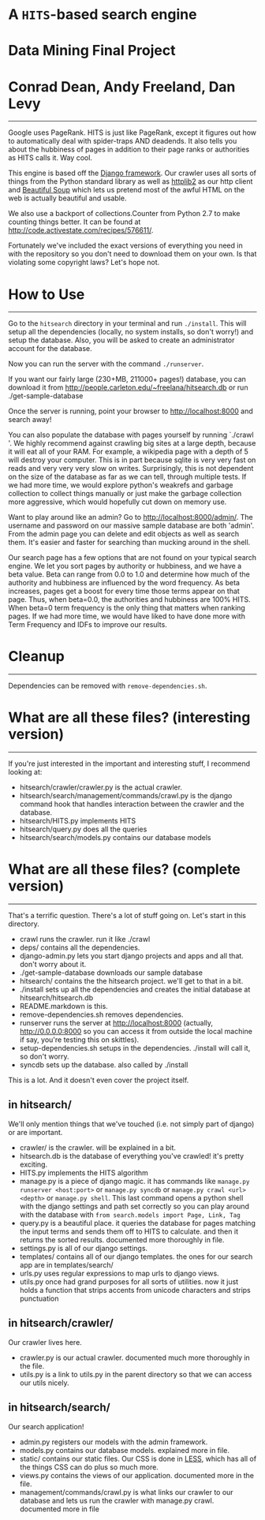 # A `HITS`-based search engine
# Data Mining Final Project
# Conrad Dean, Andy Freeland, Dan Levy
-------------------------------------------------
Google uses PageRank.  HITS is just like PageRank, except it figures out how to automatically deal with spider-traps AND deadends.  It also tells you about the hubbiness of pages in addition to their page ranks or authorities as HITS calls it.  Way cool.

This engine is based off the [Django framework](https://www.djangoproject.com/). Our crawler uses all sorts of things from the Python standard library as well as [httplib2](http://code.google.com/p/httplib2/) as our http client and [Beautiful Soup](http://www.crummy.com/software/BeautifulSoup/) which lets us pretend most of the awful HTML on the web is actually beautiful and usable.

We also use a backport of collections.Counter from Python 2.7 to make counting things better. It can be found at <http://code.activestate.com/recipes/576611/>.

Fortunately we've included the exact versions of everything you need in with the repository so you don't need to download them on your own.  Is that violating some copyright laws? Let's hope not.

# How to Use
-------------------------------------------------
Go to the `hitsearch` directory in your terminal and run `./install`.  This will setup all the dependencies (locally, no system installs, so don't worry!) and setup the database.  Also, you will be asked to create an administrator account for the database.

Now you can run the server with the command `./runserver`.

If you want our fairly large (230+MB, 211000+ pages!) database, you can download it from <http://people.carleton.edu/~freelana/hitsearch.db> or run ./get-sample-database

Once the server is running, point your browser to <http://localhost:8000> and search away!

You can also populate the database with pages yourself by running `./crawl <url> <depth>'. We highly recommend against crawling big sites at a large depth, because it will eat all of your RAM. For example, a wikipedia page with a depth of 5 will destroy your computer. This is in part because sqlite is very very fast on reads and very very very slow on writes. Surprisingly, this is not dependent on the size of the database as far as we can tell, through multiple tests. If we had more time, we would explore python's weakrefs and garbage collection to collect things manually or just make the garbage collection more aggressive, which would hopefully cut down on memory use.

Want to play around like an admin? Go to <http://localhost:8000/admin/>. The username and password on our massive sample database are both 'admin'. From the admin page you can delete and edit objects as well as search them. It's easier and faster for searching than mucking around in the shell.

Our search page has a few options that are not found on your typical search engine. We let you sort pages by authority or hubbiness, and we have a beta value. Beta can range from 0.0 to 1.0 and determine how much of the authority and hubbiness are influenced by the word frequency. As beta increases, pages get a boost for every time those terms appear on that page. Thus, when beta=0.0, the authorities and hubbiness are 100% HITS. When beta=0 term frequency is the only thing that matters when ranking pages. If we had more time, we would have liked to have done more with Term Frequency and IDFs to improve our results.

# Cleanup
-------------------------------------------------
Dependencies can be removed with `remove-dependencies.sh`.

# What are all these files? (interesting version)
-------------------------------------------------
If you're just interested in the important and interesting stuff, I recommend looking at:

- hitsearch/crawler/crawler.py is the actual crawler.
- hitsearch/search/management/commands/crawl.py is the django command hook that handles interaction between the crawler and the database.
- hitsearch/HITS.py implements HITS
- hitsearch/query.py does all the queries
- hitsearch/search/models.py contains our database models

# What are all these files? (complete version)
-------------------------------------------------
That's a terrific question. There's a lot of stuff going on. Let's start in this directory.

- crawl runs the crawler. run it like ./crawl <url> <depth>
- deps/ contains all the dependencies.
- django-admin.py lets you start django projects and apps and all that. don't worry about it.
- ./get-sample-database downloads our sample database
- hitsearch/ contains the the hitsearch project. we'll get to that in a bit.
- ./install sets up all the dependencies and creates the initial database at hitsearch/hitsearch.db
- README.markdown is this.
- remove-dependencies.sh removes dependencies.
- runserver runs the server at <http://localhost:8000> (actually, <http://0.0.0.0:8000> so you can access it from outside the local machine if say, you're testing this on skittles).
- setup-dependencies.sh setups in the dependencies. ./install will call it, so don't worry.
- syncdb sets up the database. also called by ./install

This is a lot. And it doesn't even cover the project itself.

## in hitsearch/

We'll only mention things that we've touched (i.e. not simply part of django) or are important.

- crawler/ is the crawler. will be explained in a bit.
- hitsearch.db is the database of everything you've crawled! it's pretty exciting.
- HITS.py implements the HITS algorithm
- manage.py is a piece of django magic. it has commands like `manage.py runserver <host:port>` or `manage.py syncdb` or `manage.py crawl <url> <depth>` or `manage.py shell`. This last command opens a python shell with the django settings and path set correctly so you can play around with the database with `from search.models import Page, Link, Tag`
- query.py is a beautiful place. it queries the database for pages matching the input terms and sends them off to HITS to calculate. and then it returns the sorted results. documented more thoroughly in file.
- settings.py is all of our django settings.
- templates/ contains all of our django templates. the ones for our search app are in templates/search/
- urls.py uses regular expressions to map urls to django views.
- utils.py once had grand purposes for all sorts of utilities. now it just holds a function that strips accents from unicode characters and strips punctuation

## in hitsearch/crawler/

Our crawler lives here.

- crawler.py is our actual crawler. documented much more thoroughly in the file.
- utils.py is a link to utils.py in the parent directory so that we can access our utils nicely.

## in hitsearch/search/

Our search application!

- admin.py registers our models with the admin framework. 
- models.py contains our database models. explained more in file.
- static/ contains our static files. Our CSS is done in [LESS](http://lesscss.org/), which has all of the things CSS can do plus so much more.
- views.py contains the views of our application. documented more in the file.
- management/commands/crawl.py is what links our crawler to our database and lets us run the crawler with manage.py crawl. documented more in file
